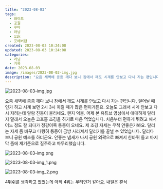 ```yaml
---
title: "2023-08-03"
tags:
  - 화이트
  - 공원
  - 푸마
  - 러닝
  - 11k
  - 포에버런
created: 2023-08-03 10:24:08
updated: 2023-08-03 10:24:08
categories:
  - 러닝
  - 기록
date: 2023-08-03
image: /images/2023-08-03-img.jpg
description: "요즘 새벽에 종종 깨다 보니 잠에서 깨도 시계를 안보고 다시 자는 편입니다. 일어날 때인가 하고 시계 보면 2시 3시 이럴 때가 많은 편이거든요. 오늘도 그래서 시계 안보고 다시 자려는데 알람 진동이 울리네요. 왠지 억울. 어제 본 유튜브 영상에서 애매하게 달리지 말래서 오늘은 코호흡 "
---
```


![2023-08-03-img.jpg](/images/2023-08-03-img.jpg)
 
 

요즘 새벽에 종종 깨다 보니 잠에서 깨도 시계를 안보고 다시 자는 편입니다. 일어날 때인가 하고 시계 보면 2시 3시 이럴 때가 많은 편이거든요. 오늘도 그래서 시계 안보고 다시 자려는데 알람 진동이 울리네요. 왠지 억울.
어제 본 유튜브 영상에서 애매하게 달리지 말래서 오늘은 코호흡 조깅을 하기로 마음 먹었습니다. 처음부터 편하게 뛰려고 해서 어느 정도 잘 되다가 정강이쪽 통증이 오네요. 제 조깅 자세는 무척 안좋은가봐요. 달리는 자세 좀 바꾸고 다행히 통증이 금방 사라져서 달리기를 끝낼 수 있었습니다.
달리다 보니 공원 예초를 하더군요. 안좋는 냄새가 나서 공원 외곽으로 빠져서 한바퀴 돌고 마지막 즘에 제기준으로 질주하고 마무리했습니다.

 
 ![2023-08-03-img.png](/images/2023-08-03-img.png)
 
 

 
 ![2023-08-03-img_1.png](/images/2023-08-03-img_1.png)
 
 

 
 ![2023-08-03-img_2.png](/images/2023-08-03-img_2.png)
 
 

4뛰쉬를 생각하고 있었는데 아직 4뛰는 무리인거 같아요. 내일은 휴식
